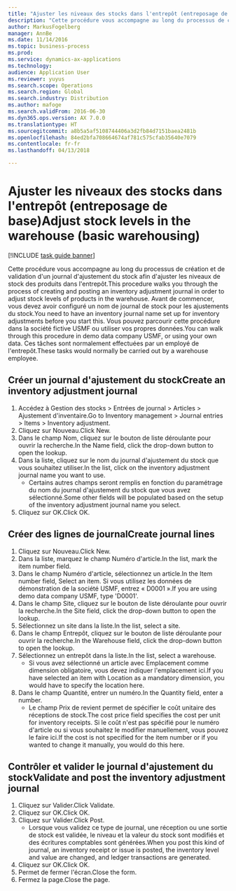 ```yaml
---
title: "Ajuster les niveaux des stocks dans l'entrepôt (entreposage de base)"
description: "Cette procédure vous accompagne au long du processus de création et de validation d'un journal d'ajustement du stock afin d'ajuster les niveaux de stock des produits dans l'entrepôt."
author: MarkusFogelberg
manager: AnnBe
ms.date: 11/14/2016
ms.topic: business-process
ms.prod: 
ms.service: dynamics-ax-applications
ms.technology: 
audience: Application User
ms.reviewer: yuyus
ms.search.scope: Operations
ms.search.region: Global
ms.search.industry: Distribution
ms.author: mafoge
ms.search.validFrom: 2016-06-30
ms.dyn365.ops.version: AX 7.0.0
ms.translationtype: HT
ms.sourcegitcommit: a8b5a5af5108744406a3d2fb84d7151baea2481b
ms.openlocfilehash: 84ed2bfa708664674af781c575cfab35640e7079
ms.contentlocale: fr-fr
ms.lasthandoff: 04/13/2018

---
```

# <a name="adjust-stock-levels-in-the-warehouse-basic-warehousing"></a><span data-ttu-id="8954e-103">Ajuster les niveaux des stocks dans l'entrepôt (entreposage de base)</span><span class="sxs-lookup"><span data-stu-id="8954e-103">Adjust stock levels in the warehouse (basic warehousing)</span></span>

[!INCLUDE [task guide banner](../../includes/task-guide-banner.md)]

<span data-ttu-id="8954e-104">Cette procédure vous accompagne au long du processus de création et de validation d'un journal d'ajustement du stock afin d'ajuster les niveaux de stock des produits dans l'entrepôt.</span><span class="sxs-lookup"><span data-stu-id="8954e-104">This procedure walks you through the process of creating and posting an inventory adjustment journal in order to adjust stock levels of products in the warehouse.</span></span> <span data-ttu-id="8954e-105">Avant de commencer, vous devez avoir configuré un nom de journal de stock pour les ajustements du stock.</span><span class="sxs-lookup"><span data-stu-id="8954e-105">You need to have an inventory journal name set up for inventory adjustments before you start this.</span></span> <span data-ttu-id="8954e-106">Vous pouvez parcourir cette procédure dans la société fictive USMF ou utiliser vos propres données.</span><span class="sxs-lookup"><span data-stu-id="8954e-106">You can walk through this procedure in demo data company USMF, or using your own data.</span></span> <span data-ttu-id="8954e-107">Ces tâches sont normalement effectuées par un employé de l'entrepôt.</span><span class="sxs-lookup"><span data-stu-id="8954e-107">These tasks would normally be carried out by a warehouse employee.</span></span>


## <a name="create-an-inventory-adjustment-journal"></a><span data-ttu-id="8954e-108">Créer un journal d'ajustement du stock</span><span class="sxs-lookup"><span data-stu-id="8954e-108">Create an inventory adjustment journal</span></span>
1. <span data-ttu-id="8954e-109">Accédez à Gestion des stocks > Entrées de journal > Articles > Ajustement d'inventaire.</span><span class="sxs-lookup"><span data-stu-id="8954e-109">Go to Inventory management > Journal entries > Items > Inventory adjustment.</span></span>
2. <span data-ttu-id="8954e-110">Cliquez sur Nouveau.</span><span class="sxs-lookup"><span data-stu-id="8954e-110">Click New.</span></span>
3. <span data-ttu-id="8954e-111">Dans le champ Nom, cliquez sur le bouton de liste déroulante pour ouvrir la recherche.</span><span class="sxs-lookup"><span data-stu-id="8954e-111">In the Name field, click the drop-down button to open the lookup.</span></span>
4. <span data-ttu-id="8954e-112">Dans la liste, cliquez sur le nom du journal d'ajustement du stock que vous souhaitez utiliser.</span><span class="sxs-lookup"><span data-stu-id="8954e-112">In the list, click on the inventory adjustment journal name you want to use.</span></span>
    * <span data-ttu-id="8954e-113">Certains autres champs seront remplis en fonction du paramétrage du nom du journal d'ajustement du stock que vous avez sélectionné.</span><span class="sxs-lookup"><span data-stu-id="8954e-113">Some other fields will be populated based on the setup of the inventory adjustment journal name you select.</span></span>  
5. <span data-ttu-id="8954e-114">Cliquez sur OK.</span><span class="sxs-lookup"><span data-stu-id="8954e-114">Click OK.</span></span>

## <a name="create-journal-lines"></a><span data-ttu-id="8954e-115">Créer des lignes de journal</span><span class="sxs-lookup"><span data-stu-id="8954e-115">Create journal lines</span></span>
1. <span data-ttu-id="8954e-116">Cliquez sur Nouveau.</span><span class="sxs-lookup"><span data-stu-id="8954e-116">Click New.</span></span>
2. <span data-ttu-id="8954e-117">Dans la liste, marquez le champ Numéro d'article.</span><span class="sxs-lookup"><span data-stu-id="8954e-117">In the list, mark the item number field.</span></span>
3. <span data-ttu-id="8954e-118">Dans le champ Numéro d'article, sélectionnez un article.</span><span class="sxs-lookup"><span data-stu-id="8954e-118">In the Item number field, Select an item.</span></span> <span data-ttu-id="8954e-119">Si vous utilisez les données de démonstration de la société USMF, entrez « D0001 ».</span><span class="sxs-lookup"><span data-stu-id="8954e-119">If you are using demo data company USMF, type 'D0001'.</span></span>
4. <span data-ttu-id="8954e-120">Dans le champ Site, cliquez sur le bouton de liste déroulante pour ouvrir la recherche.</span><span class="sxs-lookup"><span data-stu-id="8954e-120">In the Site field, click the drop-down button to open the lookup.</span></span>
5. <span data-ttu-id="8954e-121">Sélectionnez un site dans la liste.</span><span class="sxs-lookup"><span data-stu-id="8954e-121">In the list, select a site.</span></span>
6. <span data-ttu-id="8954e-122">Dans le champ Entrepôt, cliquez sur le bouton de liste déroulante pour ouvrir la recherche.</span><span class="sxs-lookup"><span data-stu-id="8954e-122">In the Warehouse field, click the drop-down button to open the lookup.</span></span>
7. <span data-ttu-id="8954e-123">Sélectionnez un entrepôt dans la liste.</span><span class="sxs-lookup"><span data-stu-id="8954e-123">In the list, select a warehouse.</span></span>
    * <span data-ttu-id="8954e-124">Si vous avez sélectionné un article avec Emplacement comme dimension obligatoire, vous devez indiquer l'emplacement ici.</span><span class="sxs-lookup"><span data-stu-id="8954e-124">If you have selected an item with Location as a mandatory dimension, you would have to specify the location here.</span></span>  
8. <span data-ttu-id="8954e-125">Dans le champ Quantité, entrer un numéro.</span><span class="sxs-lookup"><span data-stu-id="8954e-125">In the Quantity field, enter a number.</span></span>
    * <span data-ttu-id="8954e-126">Le champ Prix de revient permet de spécifier le coût unitaire des réceptions de stock.</span><span class="sxs-lookup"><span data-stu-id="8954e-126">The cost price field specifies the cost per unit for inventory receipts.</span></span> <span data-ttu-id="8954e-127">Si le coût n'est pas spécifié pour le numéro d'article ou si vous souhaitez le modifier manuellement, vous pouvez le faire ici.</span><span class="sxs-lookup"><span data-stu-id="8954e-127">If the cost is not specified for the item number or if you wanted to change it manually, you would do this here.</span></span>  

## <a name="validate-and-post-the-inventory-adjustment-journal"></a><span data-ttu-id="8954e-128">Contrôler et valider le journal d'ajustement du stock</span><span class="sxs-lookup"><span data-stu-id="8954e-128">Validate and post the inventory adjustment journal</span></span>
1. <span data-ttu-id="8954e-129">Cliquez sur Valider.</span><span class="sxs-lookup"><span data-stu-id="8954e-129">Click Validate.</span></span>
2. <span data-ttu-id="8954e-130">Cliquez sur OK.</span><span class="sxs-lookup"><span data-stu-id="8954e-130">Click OK.</span></span>
3. <span data-ttu-id="8954e-131">Cliquez sur Valider.</span><span class="sxs-lookup"><span data-stu-id="8954e-131">Click Post.</span></span>
    * <span data-ttu-id="8954e-132">Lorsque vous validez ce type de journal, une réception ou une sortie de stock est validée, le niveau et la valeur du stock sont modifiés et des écritures comptables sont générées.</span><span class="sxs-lookup"><span data-stu-id="8954e-132">When you post this kind of journal, an inventory receipt or issue is posted, the inventory level and value are changed, and ledger transactions are generated.</span></span>  
4. <span data-ttu-id="8954e-133">Cliquez sur OK.</span><span class="sxs-lookup"><span data-stu-id="8954e-133">Click OK.</span></span>
5. <span data-ttu-id="8954e-134">Permet de fermer l'écran.</span><span class="sxs-lookup"><span data-stu-id="8954e-134">Close the form.</span></span>
6. <span data-ttu-id="8954e-135">Fermez la page.</span><span class="sxs-lookup"><span data-stu-id="8954e-135">Close the page.</span></span>

